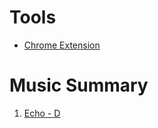 # Tools
* [Chrome Extension](https://chromewebstore.google.com/detail/transpose-%E2%96%B2%E2%96%BC-pitch-%E2%96%B9-spee/ioimlbgefgadofblnajllknopjboejda?pli=1)
# Music Summary

1. [Echo - D](Echo-D.md)